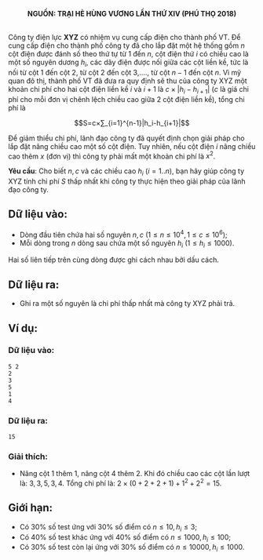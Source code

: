 **<center>NGUỒN: TRẠI HÈ HÙNG VƯƠNG LẦN THỨ XIV (PHÚ THỌ 2018)</center>**
<br>

Công ty điện lực **XYZ** có nhiệm vụ cung cấp điện cho thành phố VT. Để cung cấp điện cho thành phố công ty đã cho lắp đặt một hệ thống gồm $n$ cột điện được đánh số theo thứ tự từ $1$ đến $n$, cột điện thứ $i$ có chiều cao là một số nguyên dương $h_i$, các dây điện được nối giữa các cột liền kề, tức là nối từ cột $1$ đến cột $2$, từ cột $2$ đến cột $3$,…., từ cột $n-1$ đến cột $n$.
Vì mỹ quan đô thị, thành phố VT đã đưa ra quy định sẽ thu của công ty XYZ một khoản chi phí cho hai cột điện liền kề $i$ và $i+1$ là $c×|h_i-h_{i+1}|$ ($c$ là giá chi phí cho mỗi đơn vị chênh lệch chiều cao giữa $2$ cột điện liền kề), tổng chi phí là

$$S=c×∑_{i=1}^{n-1}|h_i-h_{i+1}|$$

Để giảm thiểu chi phí, lãnh đạo công ty đã quyết định chọn giải pháp cho lắp đặt nâng chiều cao một số cột điện. Tuy nhiên, nếu cột điện $i$ nâng chiều cao thêm $x$ (đơn vị) thì công ty phải mất một khoản chi phí là $x^2$.

**Yêu cầu**: Cho biết $n,c$ và các chiều cao $h_i\ (i=1..n)$, bạn hãy giúp công ty XYZ tính chi phí $S$ thấp nhất khi công ty thực hiện theo giải pháp của lãnh đạo công ty.

## Dữ liệu vào:
- Dòng đầu tiên chứa hai số nguyên $n,c\ (1≤n≤10^4,1≤c≤10^6)$;
- Mỗi dòng trong $n$ dòng sau chứa một số nguyên $h_i\ (1≤h_i≤1000)$. 

Hai số liên tiếp trên cùng dòng được ghi cách nhau bởi dấu cách.

## Dữ liệu ra:
- Ghi ra một số nguyên là chi phí thấp nhất mà công ty $\text{XYZ}$ phải trả.

## Ví dụ:
### Dữ liệu vào:
```
5 2
2
3
5
1
4
```

### Dữ liệu ra:
```
15
```

### Giải thích:
- Nâng cột $1$ thêm $1$, nâng cột $4$ thêm $2$. Khi đó chiều cao các cột lần lượt là: $3,3,5,3,4$. Tổng chi phí là: $2×(0+2+2+1)+1^2+2^2=15$.

## Giới hạn:
- Có $30\%$ số test ứng với $30\%$ số điểm có $n\le 10, h_i\le 3$;
- Có $40\%$ số test khác ứng với $40\%$ số điểm có $n\le 1000, h_i\le 100$;
- Có $30\%$ số test còn lại ứng với $30\%$ số điểm có $n\le 10000, h_i\le 1000$.